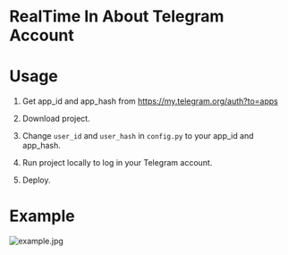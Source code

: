 # RealTime In About Telegram Account

# Usage

1. Get app_id and app_hash from https://my.telegram.org/auth?to=apps

2. Download project.

3. Change `user_id` and `user_hash` in `config.py` to your app_id and app_hash.

4. Run project locally to log in your Telegram account.

5. Deploy.

# Example

![example.jpg](https://i.imgur.com/GGPD5QK.jpg)
